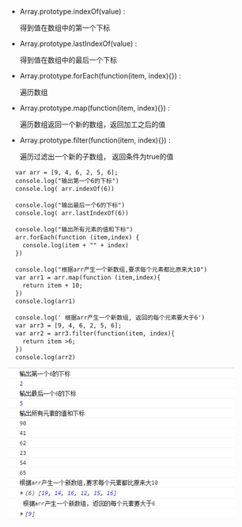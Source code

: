 



- Array.prototype.indexOf(value) : 

  得到值在数组中的第一个下标



- Array.prototype.lastIndexOf(value) : 

  得到值在数组中的最后一个下标



- Array.prototype.forEach(function(item, index){}) : 

  遍历数组



- Array.prototype.map(function(item, index){}) : 

  遍历数组返回一个新的数组，返回加工之后的值



- Array.prototype.filter(function(item, index){}) : 

  遍历过滤出一个新的子数组， 返回条件为true的值





```
  var arr = [9, 4, 6, 2, 5, 6];
  console.log("输出第一个6的下标")
  console.log( arr.indexOf(6))

  console.log("输出最后一个6的下标")
  console.log( arr.lastIndexOf(6))

  console.log("输出所有元素的值和下标")
  arr.forEach(function (item,index) {
    console.log(item + "" + index)
  })

  console.log("根据arr产生一个新数组,要求每个元素都比原来大10")
  var arr1 = arr.map(function (item,index){
    return item + 10;
  })
  console.log(arr1)

  console.log(' 根据arr产生一个新数组, 返回的每个元素要大于6')
  var arr3 = [9, 4, 6, 2, 5, 6];
  var arr2 = arr3.filter(function(item, index){
    return item >6;
  })
  console.log(arr2)
```





![](picc/数组.jpg)



